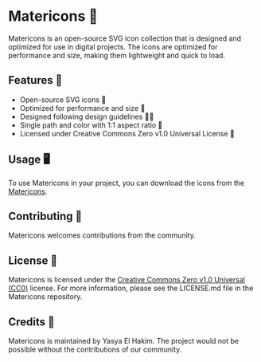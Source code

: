 # Matericons 🌟

Matericons is an open-source SVG icon collection that is designed and optimized for use in digital projects. The icons are optimized for performance and size, making them lightweight and quick to load.

## Features 🚀

- Open-source SVG icons 🌈
- Optimized for performance and size 🚀
- Designed following design guidelines 👨‍🎨
- Single path and color with 1:1 aspect ratio 🌟
- Licensed under Creative Commons Zero v1.0 Universal License 📜

## Usage 🖥️

To use Matericons in your project, you can download the icons from the [Matericons](https://materiax.elcreativeacademy.com/p/icon-sets.html).

## Contributing 🤝

Matericons welcomes contributions from the community.

## License 📜

Matericons is licensed under the [Creative Commons Zero v1.0 Universal (CC0)](https://github.com/elhakimyasya/Matericons/blob/main/LICENSE) license. For more information, please see the LICENSE.md file in the Matericons repository.

## Credits 👏

Matericons is maintained by Yasya El Hakim. The project would not be possible without the contributions of our community.